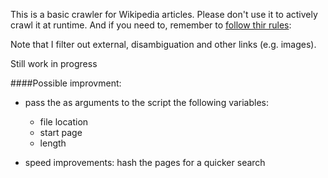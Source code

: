 This is a basic crawler for Wikipedia articles.
Please don't use it to actively crawl it at runtime. And if you need to, remember to [follow thir rules](
http://en.wikipedia.org/wiki/Wikipedia:Database_download#Please_do_not_use_a_web_crawler):

Note that I filter out external, disambiguation and other links (e.g. images).

Still work in progress


####Possible improvment:


* pass the as arguments to the script the following variables:

  - file location
  - start page
  - length

* speed improvements: hash the pages for a quicker search


